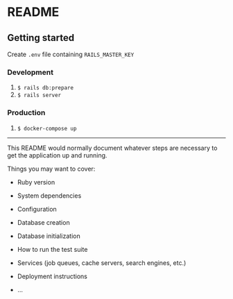 # README

## Getting started

Create `.env` file containing `RAILS_MASTER_KEY`

### Development

1. `$ rails db:prepare`
1. `$ rails server`

### Production

1. `$ docker-compose up`

---

This README would normally document whatever steps are necessary to get the
application up and running.

Things you may want to cover:

* Ruby version

* System dependencies

* Configuration

* Database creation

* Database initialization

* How to run the test suite

* Services (job queues, cache servers, search engines, etc.)

* Deployment instructions

* ...

